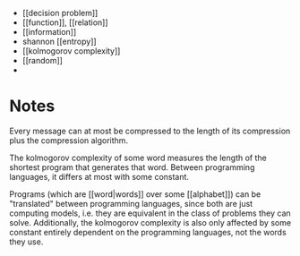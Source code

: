 
- [[decision problem]]
- [[function]], [[relation]]
- [[information]]
- shannon [[entropy]]
- [[kolmogorov complexity]]
- [[random]]
- 


# Notes

Every message can at most be compressed to the length of its compression plus the compression algorithm.

The kolmogorov complexity of some word measures the length of the shortest program that generates that word. Between programming languages, it differs at most with some constant.

Programs (which are [[word|words]] over some [[alphabet]]) can be "translated" between programming languages, since both are just computing models, i.e. they are equivalent in the class of problems they can solve. Additionally, the kolmogorov complexity is also only affected by some constant entirely dependent on the programming languages, not the words they use.





